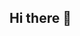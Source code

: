## Hi there 👋

<!--

🧠 ASSRAT 4INONE HUB SYSTEM – STRUCTURED OVERVIEW

Assrat 4inOne is a superapp powered by Assrat Technologies Ltd, integrating digital identity, mentorship, financial tools, eGovernance, and healthcare for African communities. The app is divided into 5 Core Hubs, each handling a distinct mission-critical function:


---

🟦 HUB1 – Mentorship & Community Engagement

> 🔹 Assrat Social Feed (Public & Locked Content)
🔹 Mentorship Program (MentorTube) – Premium voice/video notes
🔹 Assrat Academy Skill Training School
🔹 Youth Engagement Voting System (Monthly Leadership, AST Airdrops)




---

🟧 HUB2 – Health & Market System

> 🔸 Assrat Pharmaceutical Store – Marketplace for verified pharmacies & drugs
🔸 Online Consultation with Verified Doctors
🔸 Doctor Booking System (Telemedicine)
🔸 Healthcare-related Lockable Media




---

🟨 HUB3 – Identity & Verification Portal

> 🟡 Sidra KYC System (For individuals)
🟡 Assrat KYB Portal (For Vendors, Agents, Partners)
🟡 National ID Support Integration
‣ NIN, BVN, Voter’s Card Verification
🟡 Assrat Academy School Management Portal
🟡 Company & Youth Participation Dashboard




---

🟩 HUB4 – Wallet, Data & Blockchain

> 🟢 Assrat Wallet + AST Token (Internal + External Transactions)
🟢 AssratChain Blockchain
🟢 Voucher System (Online & Offline Usage)
🟢 Assrat Data & Recharge System
🟢 Voting Engine for Youths & Community (via Wallet Dashboard)




---

🟪 HUB5 – Governance & eGovernment

> 🟣 INEC Voting Engine (Official Government Elections, e.g., Presidential/Gubernatorial)
🟣 INEC Special Meeting Room (for electoral agents, observers, officials)
🟣 NGO/Loan Grant Portals
🟣 All Features Related to Nigeria Government Participation
🟣 Accessibility Tools for Deaf/Blind via AI Assistant




---

🎨 App Branding

Primary Colors: Dark Purple (Background) & Gold (Text/Highlights)

Logos:
‣ Official Company Logo used for CAC registration
‣ Cloud-Style Logo for use in the mobile app UI



---

🔐 User Access Badge System:

🔵 Blue Badge – Verified KYC User (Premium Access to Media)

🟢 Green Badge – Verified Vendor/Agent (Can upload data/vouchers)

🟡 Gold Badge – Government Partner or Mentor

🟣 Admin Badge – Developers, Government, or Assrat HQ Team



